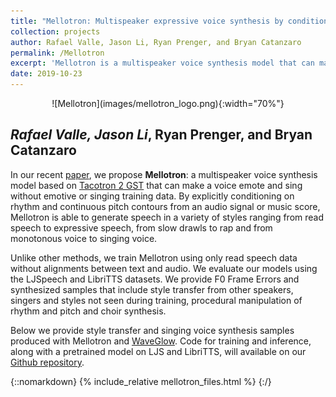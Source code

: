 ```yaml
---
title: "Mellotron: Multispeaker expressive voice synthesis by conditioning on rhythm, pitch and global style tokens"
collection: projects
author: Rafael Valle, Jason Li, Ryan Prenger, and Bryan Catanzaro
permalink: /Mellotron
excerpt: 'Mellotron is a multispeaker voice synthesis model that can make a voice emote and sing without emotive or singing training data'
date: 2019-10-23
---
```


<p align="center" markdown="1">
![Mellotron](images/mellotron_logo.png){:width="70%"}
</p>


## *Rafael Valle, Jason Li*, Ryan Prenger, and Bryan Catanzaro

In our recent [paper], we propose **Mellotron**: a multispeaker voice synthesis model based on [Tacotron 2 GST] that can make a voice emote and sing without emotive or singing training data. By explicitly conditioning on rhythm and continuous pitch contours from an audio signal or music score, Mellotron is able to generate speech in a variety of styles ranging from read speech to expressive speech, from slow drawls to rap and from monotonous voice to singing voice.

Unlike other methods, we train Mellotron using only read speech data without alignments between text and audio. We evaluate our models using the LJSpeech and LibriTTS datasets. We provide F0 Frame Errors and synthesized samples that include style transfer from other speakers, singers and styles not seen during training, procedural manipulation of rhythm and pitch and choir synthesis.

Below we provide style transfer and singing voice synthesis samples produced with Mellotron and [WaveGlow].
Code for training and inference, along with a pretrained model on LJS and LibriTTS, will available on our [Github repository].

[paper]: https://arxiv.org/abs/1910.11997
[Tacotron 2 GST]: https://arxiv.org/abs/1803.09017
[Github repository]: http://github.com/NVIDIA/mellotron
[WaveGlow]: https://github.com/NVIDIA/waveglow

{::nomarkdown}
{% include_relative mellotron_files.html %}
{:/}
